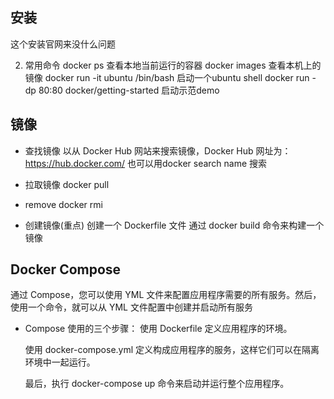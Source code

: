 ## 安装
这个安装官网来没什么问题

2. 常用命令
 docker ps 查看本地当前运行的容器
 docker images  查看本机上的镜像
 docker run -it ubuntu /bin/bash 启动一个ubuntu shell
 docker run -dp 80:80 docker/getting-started 启动示范demo

## 镜像
- 查找镜像
  以从 Docker Hub 网站来搜索镜像，Docker Hub 网址为： https://hub.docker.com/
  也可以用docker search name 搜索

- 拉取镜像
  docker pull <name>

- remove 
   docker rmi <name>

- 创建镜像(重点)
   创建一个 Dockerfile 文件  通过 docker build 命令来构建一个镜像


## Docker Compose
  通过 Compose，您可以使用 YML 文件来配置应用程序需要的所有服务。然后，使用一个命令，就可以从 YML 文件配置中创建并启动所有服务

  - Compose 使用的三个步骤：
    使用 Dockerfile 定义应用程序的环境。

    使用 docker-compose.yml 定义构成应用程序的服务，这样它们可以在隔离环境中一起运行。

    最后，执行 docker-compose up 命令来启动并运行整个应用程序。